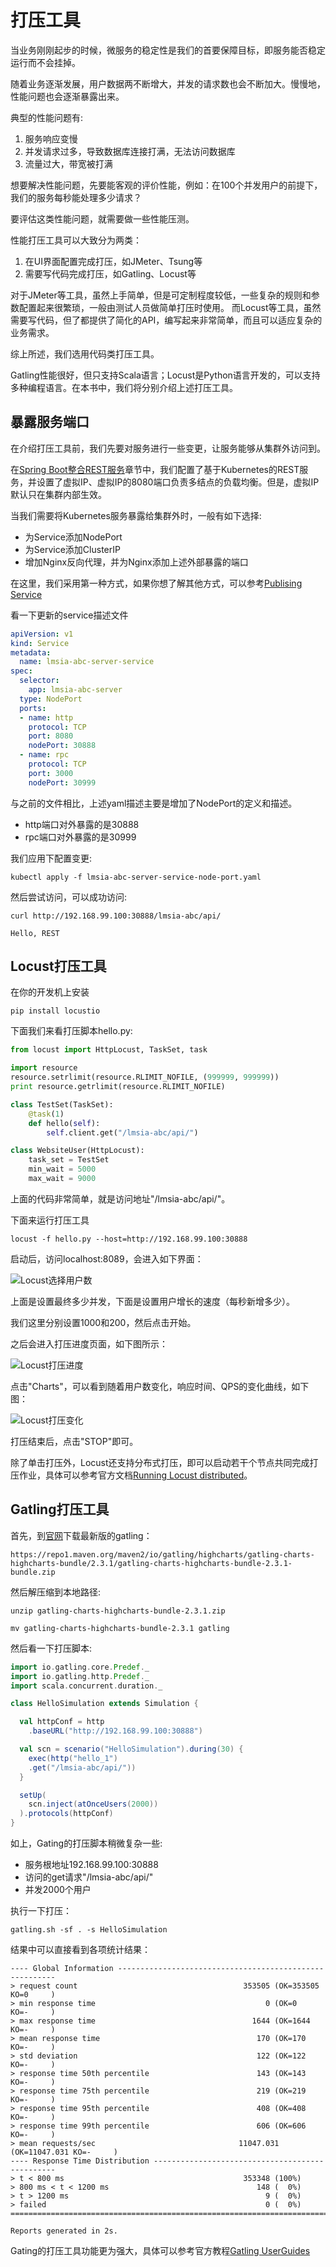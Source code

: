 # 打压工具

当业务刚刚起步的时候，微服务的稳定性是我们的首要保障目标，即服务能否稳定运行而不会挂掉。

随着业务逐渐发展，用户数据两不断增大，并发的请求数也会不断加大。慢慢地，性能问题也会逐渐暴露出来。

典型的性能问题有:
1. 服务响应变慢
1. 并发请求过多，导致数据库连接打满，无法访问数据库
1. 流量过大，带宽被打满

想要解决性能问题，先要能客观的评价性能，例如：在100个并发用户的前提下，我们的服务每秒能处理多少请求？

要评估这类性能问题，就需要做一些性能压测。

性能打压工具可以大致分为两类：
1. 在UI界面配置完成打压，如JMeter、Tsung等
1. 需要写代码完成打压，如Gatling、Locust等

对于JMeter等工具，虽然上手简单，但是可定制程度较低，一些复杂的规则和参数配置起来很繁琐，一般由测试人员做简单打压时使用。
而Locust等工具，虽然需要写代码，但了都提供了简化的API，编写起来非常简单，而且可以适应复杂的业务需求。

综上所述，我们选用代码类打压工具。

Gatling性能很好，但只支持Scala语言；Locust是Python语言开发的，可以支持多种编程语言。在本书中，我们将分别介绍上述打压工具。

## 暴露服务端口

在介绍打压工具前，我们先要对服务进行一些变更，让服务能够从集群外访问到。

在[Spring Boot整合REST服务](spring-boot-1/sb-rest.md)章节中，我们配置了基于Kubernetes的REST服务，并设置了虚拟IP、虚拟IP的8080端口负责多结点的负载均衡。但是，虚拟IP默认只在集群内部生效。

当我们需要将Kubernetes服务暴露给集群外时，一般有如下选择:
* 为Service添加NodePort
* 为Service添加ClusterIP
* 增加Nginx反向代理，并为Nginx添加上述外部暴露的端口

在这里，我们采用第一种方式，如果你想了解其他方式，可以参考[Publising Service](https://kubernetes.io/docs/concepts/services-networking/service/#publishing-services-service-types)

看一下更新的service描述文件
```yaml
apiVersion: v1                                                                                           
kind: Service
metadata:                                                                                                
  name: lmsia-abc-server-service
spec:                                                                                                    
  selector:                                                                                              
    app: lmsia-abc-server
  type: NodePort
  ports:                                                                                                 
  - name: http
    protocol: TCP                                                                                        
    port: 8080     
    nodePort: 30888
  - name: rpc
    protocol: TCP                                                                                        
    port: 3000
    nodePort: 30999

```

与之前的文件相比，上述yaml描述主要是增加了NodePort的定义和描述。
* http端口对外暴露的是30888
* rpc端口对外暴露的是30999

我们应用下配置变更:
```shell
kubectl apply -f lmsia-abc-server-service-node-port.yaml
```


然后尝试访问，可以成功访问:
```shell
curl http://192.168.99.100:30888/lmsia-abc/api/

Hello, REST
```

## Locust打压工具
在你的开发机上安装
```shell
pip install locustio
```

下面我们来看打压脚本hello.py:

```python
from locust import HttpLocust, TaskSet, task

import resource
resource.setrlimit(resource.RLIMIT_NOFILE, (999999, 999999))
print resource.getrlimit(resource.RLIMIT_NOFILE)

class TestSet(TaskSet):
    @task(1)
    def hello(self):
        self.client.get("/lmsia-abc/api/")

class WebsiteUser(HttpLocust):
    task_set = TestSet
    min_wait = 5000
    max_wait = 9000

```

上面的代码非常简单，就是访问地址"/lmsia-abc/api/"。

下面来运行打压工具
```
locust -f hello.py --host=http://192.168.99.100:30888
```

启动后，访问localhost:8089，会进入如下界面：

![Locust选择用户数](./locust-swarm.png "Locust选择用户数")

上面是设置最终多少并发，下面是设置用户增长的速度（每秒新增多少）。

我们这里分别设置1000和200，然后点击开始。

之后会进入打压进度页面，如下图所示：

![Locust打压进度](./locust-progress.png "Locust打压进度")

点击"Charts"，可以看到随着用户数变化，响应时间、QPS的变化曲线，如下图：

![Locust打压变化](./locust-charts.png "Locust打压变化")

打压结束后，点击"STOP"即可。

除了单击打压外，Locust还支持分布式打压，即可以启动若干个节点共同完成打压作业，具体可以参考官方文档[Running Locust distributed](https://docs.locust.io/en/stable/running-locust-distributed.html)。

## Gatling打压工具

首先，到[官网](https://gatling.io/download/)下载最新版的gatling：

```shell
https://repo1.maven.org/maven2/io/gatling/highcharts/gatling-charts-highcharts-bundle/2.3.1/gatling-charts-highcharts-bundle-2.3.1-bundle.zip
```

然后解压缩到本地路径:
```shell
unzip gatling-charts-highcharts-bundle-2.3.1.zip

mv gatling-charts-highcharts-bundle-2.3.1 gatling
```

然后看一下打压脚本:
```scala
import io.gatling.core.Predef._ 
import io.gatling.http.Predef._
import scala.concurrent.duration._

class HelloSimulation extends Simulation {

  val httpConf = http 
    .baseURL("http://192.168.99.100:30888") 

  val scn = scenario("HelloSimulation").during(30) {
    exec(http("hello_1")
    .get("/lmsia-abc/api/"))
  }

  setUp(
    scn.inject(atOnceUsers(2000))
  ).protocols(httpConf)
}

```

如上，Gating的打压脚本稍微复杂一些:
* 服务根地址192.168.99.100:30888
* 访问的get请求"/lmsia-abc/api/"
* 并发2000个用户

执行一下打压：
```shell
gatling.sh -sf . -s HelloSimulation
```

结果中可以直接看到各项统计结果：
```shell
---- Global Information --------------------------------------------------------
> request count                                     353505 (OK=353505 KO=0     )
> min response time                                      0 (OK=0      KO=-     )
> max response time                                   1644 (OK=1644   KO=-     )
> mean response time                                   170 (OK=170    KO=-     )
> std deviation                                        122 (OK=122    KO=-     )
> response time 50th percentile                        143 (OK=143    KO=-     )
> response time 75th percentile                        219 (OK=219    KO=-     )
> response time 95th percentile                        408 (OK=408    KO=-     )
> response time 99th percentile                        606 (OK=606    KO=-     )
> mean requests/sec                                11047.031 (OK=11047.031 KO=-     )
---- Response Time Distribution ------------------------------------------------
> t < 800 ms                                        353348 (100%)
> 800 ms < t < 1200 ms                                 148 (  0%)
> t > 1200 ms                                            9 (  0%)
> failed                                                 0 (  0%)
================================================================================

Reports generated in 2s.

```

Gating的打压工具功能更为强大，具体可以参考官方教程[Gatling UserGuides](https://gatling.io/docs/2.3/)
